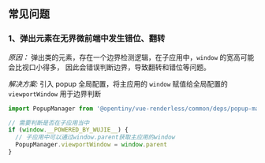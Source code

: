 ﻿## 常见问题

### 1、弹出元素在无界微前端中发生错位、翻转

_原因：_ 弹出类的元素，存在一个边界检测逻辑，在子应用中，`window` 的宽高可能会比视口小得多，
因此会错误判断边界，导致翻转和错位等问题。

_解决方案:_ 引入 popup 全局配置，将主应用的 `window` 赋值给全局配置的 `viewportWindow` 用于边界判断

```js
import PopupManager from '@opentiny/vue-renderless/common/deps/popup-manager'

// 需要判断是否在子应用当中
if (window.__POWERED_BY_WUJIE__) {
  // 子应用中可以通过window.parent获取主应用的window
  PopupManager.viewportWindow = window.parent
}
```
